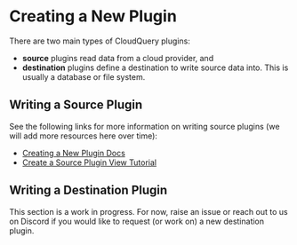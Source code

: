# Creating a New Plugin

There are two main types of CloudQuery plugins:
 - **source** plugins read data from a cloud provider, and
 - **destination** plugins define a destination to write source data into. This is usually a database or file system.

## Writing a Source Plugin

See the following links for more information on writing source plugins (we will add more resources here over time):

- [Creating a New Plugin Docs](https://www.cloudquery.io/docs/developers/creating-new-plugin)
- [Create a Source Plugin View Tutorial](https://www.youtube.com/watch?v=3Ka_Ob8E6P8)

## Writing a Destination Plugin

This section is a work in progress. For now, raise an issue or reach out to us on Discord if 
you would like to request (or work on) a new destination plugin.  
